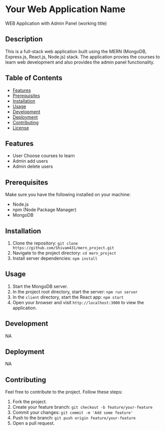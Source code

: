 # Your Web Application Name
WEB Application with Admin Panel (working title)

## Description
This is a full-stack web application built using the MERN (MongoDB, Express.js, React.js, Node.js) stack. The application provies the courses to learn web development and also provides the admin panel functionality.

## Table of Contents
- [Features](#features)
- [Prerequisites](#prerequisites)
- [Installation](#installation)
- [Usage](#usage)
- [Development](#development)
- [Deployment](#deployment)
- [Contributing](#contributing)
- [License](#license)

## Features
- User Choose courses to learn
- Admin add users
- Admin delete users

## Prerequisites
Make sure you have the following installed on your machine:
- Node.js
- npm (Node Package Manager)
- MongoDB

## Installation
1. Clone the repository: `git clone https://github.com/Shivam431/mern_project.git`
2. Navigate to the project directory: `cd mern_project`
3. Install server dependencies: `npm install`

## Usage
1. Start the MongoDB server.
2. In the project root directory, start the server: `npm run server`
3. In the `client` directory, start the React app: `npm start`
4. Open your browser and visit `http://localhost:3000` to view the application.

## Development
NA

## Deployment
NA

## Contributing
Feel free to contribute to the project. Follow these steps:
1. Fork the project.
2. Create your feature branch: `git checkout -b feature/your-feature`
3. Commit your changes: `git commit -m 'Add some feature'`
4. Push to the branch: `git push origin feature/your-feature`
5. Open a pull request.
